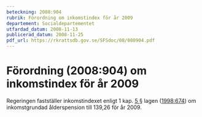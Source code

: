 ```yaml
---
beteckning: 2008:904
rubrik: Förordning om inkomstindex för år 2009
departement: Socialdepartementet
utfardad_datum: 2008-11-13
publicerad_datum: 2008-11-25
pdf_url: https://rkrattsdb.gov.se/SFSdoc/08/080904.pdf
---
```


# Förordning (2008:904) om inkomstindex för år 2009

Regeringen fastställer inkomstindexet enligt 1 kap. [5 §](#kap1.5) lagen ([1998:674](https://selex.se/eli/sfs/1998/674)) om inkomstgrundad ålderspension till 139,26 för år 2009.